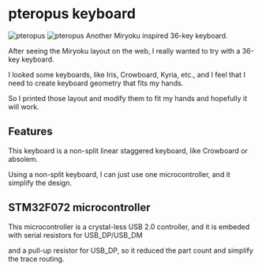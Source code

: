 pteropus keyboard
=================
![pteropus](https://i.imgur.com/5AACuSX.jpg)
![pteropus](https://i.imgur.com/3FJeGAH.jpg)
Another Miryoku inspired 36-key keyboard.

After seeing the Miryoku layout on the web, I really wanted to try with a 36-key keyboard.

I looked some keyboards, like Iris, Crowboard, Kyria, etc., and I feel that I need to create keyboard geometry that fits my hands.

So I printed those layout and modify them to fit my hands and hopefully it will work.

Features
--------
This keyboard is a non-split linear staggered keyboard, like Crowboard or absolem.

Using a non-split keyboard, I can just use one microcontroller, and it simplify the design.

STM32F072 microcontroller
---------
This microcontroller is a crystal-less USB 2.0 controller, and it is embeded with serial resistors for USB_DP/USB_DM 

and a pull-up resistor for USB_DP, so it reduced the part count and simplify the trace routing.

